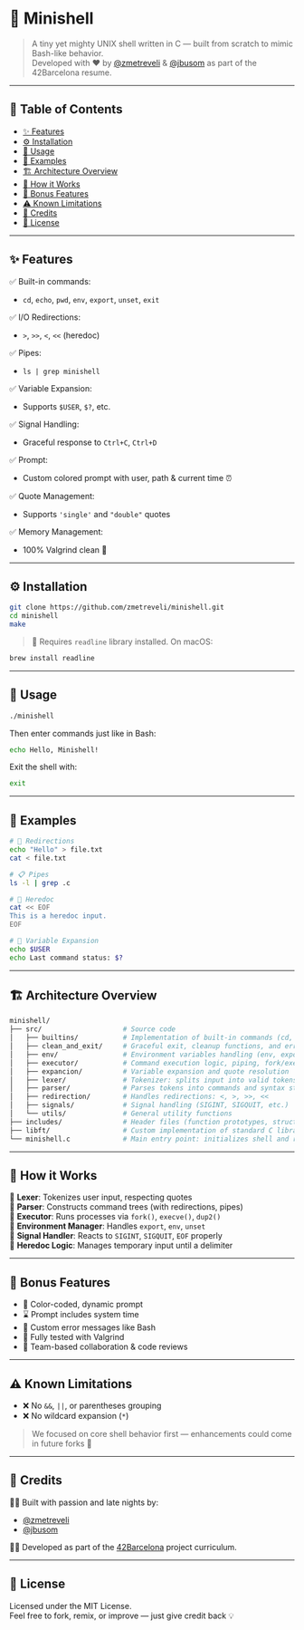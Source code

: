 # 🐚 Minishell

> A tiny yet mighty UNIX shell written in C — built from scratch to mimic Bash-like behavior.  
> Developed with ❤️ by [@zmetreveli](https://github.com/zmetreveli) & [@jbusom](https://github.com/jbusom) as part of the 42Barcelona resume.

---

## 🧭 Table of Contents
- [✨ Features](#-features)
- [⚙️ Installation](#️-installation)
- [🚀 Usage](#-usage)
- [📎 Examples](#-examples)
- [🏗 Architecture Overview](#-architecture-overview)
- [🧠 How it Works](#-how-it-works)
- [💎 Bonus Features](#-bonus-features)
- [⚠️ Known Limitations](#️-known-limitations)
- [🙌 Credits](#-credits)
- [🪪 License](#-license)

---

## ✨ Features

✅ Built-in commands:
- `cd`, `echo`, `pwd`, `env`, `export`, `unset`, `exit`

✅ I/O Redirections:
- `>`, `>>`, `<`, `<<` (heredoc)

✅ Pipes:
- `ls | grep minishell`

✅ Variable Expansion:
- Supports `$USER`, `$?`, etc.

✅ Signal Handling:
- Graceful response to `Ctrl+C`, `Ctrl+D`

✅ Prompt:
- Custom colored prompt with user, path & current time ⏰

✅ Quote Management:
- Supports `'single'` and `"double"` quotes

✅ Memory Management:
- 100% Valgrind clean 🧼

---

## ⚙️ Installation

```bash
git clone https://github.com/zmetreveli/minishell.git
cd minishell
make
```

> 🧵 Requires `readline` library installed. On macOS:  
```bash
brew install readline
```

---

## 🚀 Usage

```bash
./minishell
```

Then enter commands just like in Bash:

```bash
echo Hello, Minishell!
```

Exit the shell with:

```bash
exit
```

---

## 📎 Examples

```bash
# 🔀 Redirections
echo "Hello" > file.txt
cat < file.txt

# 📋 Pipes
ls -l | grep .c

# 📌 Heredoc
cat << EOF
This is a heredoc input.
EOF

# 🌱 Variable Expansion
echo $USER
echo Last command status: $?
```

---

## 🏗 Architecture Overview

```bash
minishell/
├── src/                    # Source code
│   ├── builtins/           # Implementation of built-in commands (cd, echo, export, etc.)
│   ├── clean_and_exit/     # Graceful exit, cleanup functions, and error handling
│   ├── env/                # Environment variables handling (env, export, unset)
│   ├── executor/           # Command execution logic, piping, fork/exec handling
│   ├── expancion/          # Variable expansion and quote resolution
│   ├── lexer/              # Tokenizer: splits input into valid tokens
│   ├── parser/             # Parses tokens into commands and syntax structures
│   ├── redirection/        # Handles redirections: <, >, >>, <<
│   ├── signals/            # Signal handling (SIGINT, SIGQUIT, etc.)
│   └── utils/              # General utility functions
├── includes/               # Header files (function prototypes, structs, macros)
├── libft/                  # Custom implementation of standard C library functions
└── minishell.c             # Main entry point: initializes shell and runs the loop
```

---

## 🧠 How it Works

🔹 **Lexer**: Tokenizes user input, respecting quotes  
🔹 **Parser**: Constructs command trees (with redirections, pipes)  
🔹 **Executor**: Runs processes via `fork()`, `execve()`, `dup2()`  
🔹 **Environment Manager**: Handles `export`, `env`, `unset`  
🔹 **Signal Handler**: Reacts to `SIGINT`, `SIGQUIT`, `EOF` properly  
🔹 **Heredoc Logic**: Manages temporary input until a delimiter  

---

## 💎 Bonus Features

- 🌈 Color-coded, dynamic prompt
- ⌛ Prompt includes system time
- 🤖 Custom error messages like Bash
- 🧪 Fully tested with Valgrind
- 👥 Team-based collaboration & code reviews

---

## ⚠️ Known Limitations

- ❌ No `&&`, `||`, or parentheses grouping  
- ❌ No wildcard expansion (`*`)  

> We focused on core shell behavior first — enhancements could come in future forks 🚀

---

## 🙌 Credits

🧑‍💻 Built with passion and late nights by:

- [@zmetreveli](https://github.com/zurabmetreveli)  
- [@jbusom](https://github.com/jbusom)

🧑‍🏫 Developed as part of the [42Barcelona](https://42barcelona.com) project curriculum.

---

## 🪪 License

Licensed under the MIT License.  
Feel free to fork, remix, or improve — just give credit back 💡
